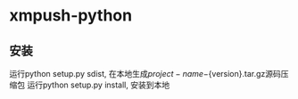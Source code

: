 # xmpush-python

##  安装

运行python setup.py sdist, 在本地生成${project-name}-${version}.tar.gz源码压缩包
运行python setup.py install, 安装到本地